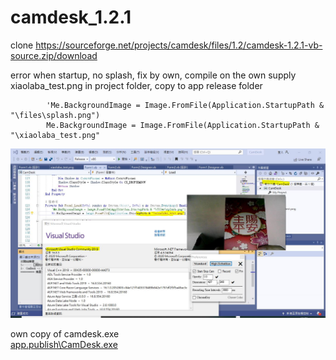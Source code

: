 # camdesk_1.2.1
clone https://sourceforge.net/projects/camdesk/files/1.2/camdesk-1.2.1-vb-source.zip/download  

error when startup, no splash, fix by own, compile on the own
supply xiaolaba_test.png in project folder, copy to app release folder
```
        'Me.BackgroundImage = Image.FromFile(Application.StartupPath & "\files\splash.png")
        Me.BackgroundImage = Image.FromFile(Application.StartupPath & "\xiaolaba_test.png"
```

![xiaolaba_test_done.JPG](xiaolaba_test_done.JPG)

own copy of camdesk.exe  
[app.publish\CamDesk.exe](app.publish\CamDesk.exe)  
